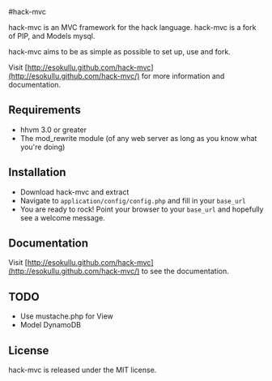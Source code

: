 #hack-mvc

hack-mvc is an MVC framework for the hack language. hack-mvc is a fork of PIP, and Models mysql.

hack-mvc aims to be as simple as possible to set up, use and fork.

Visit [http://esokullu.github.com/hack-mvc](http://esokullu.github.com/hack-mvc/) for more information and documentation.

## Requirements

* hhvm 3.0 or greater
* The mod_rewrite module (of any web server as long as you know what you're doing)

## Installation

* Download hack-mvc and extract
* Navigate to `application/config/config.php` and fill in your `base_url`
* You are ready to rock! Point your browser to your `base_url` and hopefully see a welcome message.

## Documentation

Visit [http://esokullu.github.com/hack-mvc](http://esokullu.github.com/hack-mvc/) to see the documentation.

## TODO

* Use mustache.php for View
* Model DynamoDB

## License

hack-mvc is released under the MIT license.
